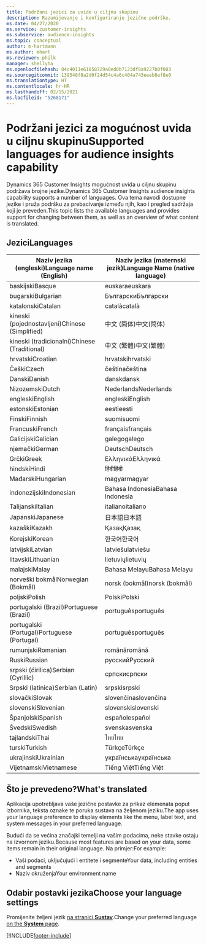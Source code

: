 ```yaml
---
title: Podržani jezici za uvide u ciljnu skupinu
description: Razumijevanje i konfiguriranje jezične podrške.
ms.date: 04/27/2020
ms.service: customer-insights
ms.subservice: audience-insights
ms.topic: conceptual
author: m-hartmann
ms.author: mhart
ms.reviewer: philk
manager: shellyha
ms.openlocfilehash: 84c4011e61058729a0ed0b7123df8a9227b0f083
ms.sourcegitcommit: 139548f8a2d0f24d54c4a6c404a743eeeb8ef8e0
ms.translationtype: HT
ms.contentlocale: hr-HR
ms.lasthandoff: 02/15/2021
ms.locfileid: "5268171"
---
```

# <a name="supported-languages-for-audience-insights-capability"></a><span data-ttu-id="3410c-103">Podržani jezici za mogućnost uvida u ciljnu skupinu</span><span class="sxs-lookup"><span data-stu-id="3410c-103">Supported languages for audience insights capability</span></span>

<span data-ttu-id="3410c-104">Dynamics 365 Customer Insights mogućnost uvida u ciljnu skupinu podržava brojne jezike.</span><span class="sxs-lookup"><span data-stu-id="3410c-104">Dynamics 365 Customer Insights audience insights capability supports a number of languages.</span></span> <span data-ttu-id="3410c-105">Ova tema navodi dostupne jezike i pruža podršku za prebacivanje između njih, kao i pregled sadržaja koji je preveden.</span><span class="sxs-lookup"><span data-stu-id="3410c-105">This topic lists the available languages and provides support for changing between them, as well as an overview of what content is translated.</span></span>

## <a name="languages"></a><span data-ttu-id="3410c-106">Jezici</span><span class="sxs-lookup"><span data-stu-id="3410c-106">Languages</span></span>

| <span data-ttu-id="3410c-107">Naziv jezika (engleski)</span><span class="sxs-lookup"><span data-stu-id="3410c-107">Language name (English)</span></span>|  <span data-ttu-id="3410c-108">Naziv jezika (maternski jezik)</span><span class="sxs-lookup"><span data-stu-id="3410c-108">Language Name (native language)</span></span> |
| ------------- | ------------- |
| <span data-ttu-id="3410c-109">baskijski</span><span class="sxs-lookup"><span data-stu-id="3410c-109">Basque</span></span> | <span data-ttu-id="3410c-110">euskara</span><span class="sxs-lookup"><span data-stu-id="3410c-110">euskara</span></span> |
| <span data-ttu-id="3410c-111">bugarski</span><span class="sxs-lookup"><span data-stu-id="3410c-111">Bulgarian</span></span> | <span data-ttu-id="3410c-112">Български</span><span class="sxs-lookup"><span data-stu-id="3410c-112">Български</span></span> |
| <span data-ttu-id="3410c-113">katalonski</span><span class="sxs-lookup"><span data-stu-id="3410c-113">Catalan</span></span> | <span data-ttu-id="3410c-114">català</span><span class="sxs-lookup"><span data-stu-id="3410c-114">català</span></span> |
| <span data-ttu-id="3410c-115">kineski (pojednostavljeni)</span><span class="sxs-lookup"><span data-stu-id="3410c-115">Chinese (Simplified)</span></span> | <span data-ttu-id="3410c-116">中文 (简体)</span><span class="sxs-lookup"><span data-stu-id="3410c-116">中文(简体)</span></span> |
| <span data-ttu-id="3410c-117">kineski (tradicionalni)</span><span class="sxs-lookup"><span data-stu-id="3410c-117">Chinese (Traditional)</span></span> | <span data-ttu-id="3410c-118">中文 (繁體)</span><span class="sxs-lookup"><span data-stu-id="3410c-118">中文(繁體)</span></span> |
| <span data-ttu-id="3410c-119">hrvatski</span><span class="sxs-lookup"><span data-stu-id="3410c-119">Croatian</span></span> | <span data-ttu-id="3410c-120">hrvatski</span><span class="sxs-lookup"><span data-stu-id="3410c-120">hrvatski</span></span> |
| <span data-ttu-id="3410c-121">Češki</span><span class="sxs-lookup"><span data-stu-id="3410c-121">Czech</span></span> | <span data-ttu-id="3410c-122">čeština</span><span class="sxs-lookup"><span data-stu-id="3410c-122">čeština</span></span> |
| <span data-ttu-id="3410c-123">Danski</span><span class="sxs-lookup"><span data-stu-id="3410c-123">Danish</span></span> | <span data-ttu-id="3410c-124">dansk</span><span class="sxs-lookup"><span data-stu-id="3410c-124">dansk</span></span> |
| <span data-ttu-id="3410c-125">Nizozemski</span><span class="sxs-lookup"><span data-stu-id="3410c-125">Dutch</span></span> | <span data-ttu-id="3410c-126">Nederlands</span><span class="sxs-lookup"><span data-stu-id="3410c-126">Nederlands</span></span> |
| <span data-ttu-id="3410c-127">engleski</span><span class="sxs-lookup"><span data-stu-id="3410c-127">English</span></span> | <span data-ttu-id="3410c-128">engleski</span><span class="sxs-lookup"><span data-stu-id="3410c-128">English</span></span> |
| <span data-ttu-id="3410c-129">estonski</span><span class="sxs-lookup"><span data-stu-id="3410c-129">Estonian</span></span> | <span data-ttu-id="3410c-130">eesti</span><span class="sxs-lookup"><span data-stu-id="3410c-130">eesti</span></span> |
| <span data-ttu-id="3410c-131">Finski</span><span class="sxs-lookup"><span data-stu-id="3410c-131">Finnish</span></span> | <span data-ttu-id="3410c-132">suomi</span><span class="sxs-lookup"><span data-stu-id="3410c-132">suomi</span></span> |
| <span data-ttu-id="3410c-133">Francuski</span><span class="sxs-lookup"><span data-stu-id="3410c-133">French</span></span> | <span data-ttu-id="3410c-134">français</span><span class="sxs-lookup"><span data-stu-id="3410c-134">français</span></span> |
| <span data-ttu-id="3410c-135">Galicijski</span><span class="sxs-lookup"><span data-stu-id="3410c-135">Galician</span></span> | <span data-ttu-id="3410c-136">galego</span><span class="sxs-lookup"><span data-stu-id="3410c-136">galego</span></span> |
| <span data-ttu-id="3410c-137">njemački</span><span class="sxs-lookup"><span data-stu-id="3410c-137">German</span></span> | <span data-ttu-id="3410c-138">Deutsch</span><span class="sxs-lookup"><span data-stu-id="3410c-138">Deutsch</span></span> |
| <span data-ttu-id="3410c-139">Grčki</span><span class="sxs-lookup"><span data-stu-id="3410c-139">Greek</span></span> | <span data-ttu-id="3410c-140">Ελληνικά</span><span class="sxs-lookup"><span data-stu-id="3410c-140">Ελληνικά</span></span> |
| <span data-ttu-id="3410c-141">hindski</span><span class="sxs-lookup"><span data-stu-id="3410c-141">Hindi</span></span> | <span data-ttu-id="3410c-142">हिंदी</span><span class="sxs-lookup"><span data-stu-id="3410c-142">हिंदी</span></span> |
| <span data-ttu-id="3410c-143">Mađarski</span><span class="sxs-lookup"><span data-stu-id="3410c-143">Hungarian</span></span> | <span data-ttu-id="3410c-144">magyar</span><span class="sxs-lookup"><span data-stu-id="3410c-144">magyar</span></span> |
| <span data-ttu-id="3410c-145">indonezijski</span><span class="sxs-lookup"><span data-stu-id="3410c-145">Indonesian</span></span> | <span data-ttu-id="3410c-146">Bahasa Indonesia</span><span class="sxs-lookup"><span data-stu-id="3410c-146">Bahasa Indonesia</span></span> |
| <span data-ttu-id="3410c-147">Talijanski</span><span class="sxs-lookup"><span data-stu-id="3410c-147">Italian</span></span> | <span data-ttu-id="3410c-148">italiano</span><span class="sxs-lookup"><span data-stu-id="3410c-148">italiano</span></span> |
| <span data-ttu-id="3410c-149">Japanski</span><span class="sxs-lookup"><span data-stu-id="3410c-149">Japanese</span></span> | <span data-ttu-id="3410c-150">日本語</span><span class="sxs-lookup"><span data-stu-id="3410c-150">日本語</span></span> |
| <span data-ttu-id="3410c-151">kazaški</span><span class="sxs-lookup"><span data-stu-id="3410c-151">Kazakh</span></span> | <span data-ttu-id="3410c-152">Қазақ</span><span class="sxs-lookup"><span data-stu-id="3410c-152">Қазақ</span></span> |
| <span data-ttu-id="3410c-153">Korejski</span><span class="sxs-lookup"><span data-stu-id="3410c-153">Korean</span></span> | <span data-ttu-id="3410c-154">한국어</span><span class="sxs-lookup"><span data-stu-id="3410c-154">한국어</span></span> |
| <span data-ttu-id="3410c-155">latvijski</span><span class="sxs-lookup"><span data-stu-id="3410c-155">Latvian</span></span> | <span data-ttu-id="3410c-156">latviešu</span><span class="sxs-lookup"><span data-stu-id="3410c-156">latviešu</span></span> |
| <span data-ttu-id="3410c-157">litavski</span><span class="sxs-lookup"><span data-stu-id="3410c-157">Lithuanian</span></span> | <span data-ttu-id="3410c-158">lietuvių</span><span class="sxs-lookup"><span data-stu-id="3410c-158">lietuvių</span></span> |
| <span data-ttu-id="3410c-159">malajski</span><span class="sxs-lookup"><span data-stu-id="3410c-159">Malay</span></span> | <span data-ttu-id="3410c-160">Bahasa Melayu</span><span class="sxs-lookup"><span data-stu-id="3410c-160">Bahasa Melayu</span></span> |
| <span data-ttu-id="3410c-161">norveški bokmål</span><span class="sxs-lookup"><span data-stu-id="3410c-161">Norwegian (Bokmål)</span></span> | <span data-ttu-id="3410c-162">norsk (bokmål)</span><span class="sxs-lookup"><span data-stu-id="3410c-162">norsk (bokmål)</span></span> |
| <span data-ttu-id="3410c-163">poljski</span><span class="sxs-lookup"><span data-stu-id="3410c-163">Polish</span></span> | <span data-ttu-id="3410c-164">Polski</span><span class="sxs-lookup"><span data-stu-id="3410c-164">Polski</span></span> |
| <span data-ttu-id="3410c-165">portugalski (Brazil)</span><span class="sxs-lookup"><span data-stu-id="3410c-165">Portuguese (Brazil)</span></span> | <span data-ttu-id="3410c-166">português</span><span class="sxs-lookup"><span data-stu-id="3410c-166">português</span></span> |
| <span data-ttu-id="3410c-167">portugalski (Portugal)</span><span class="sxs-lookup"><span data-stu-id="3410c-167">Portuguese (Portugal)</span></span> | <span data-ttu-id="3410c-168">português</span><span class="sxs-lookup"><span data-stu-id="3410c-168">português</span></span> |
| <span data-ttu-id="3410c-169">rumunjski</span><span class="sxs-lookup"><span data-stu-id="3410c-169">Romanian</span></span> | <span data-ttu-id="3410c-170">română</span><span class="sxs-lookup"><span data-stu-id="3410c-170">română</span></span> |
| <span data-ttu-id="3410c-171">Ruski</span><span class="sxs-lookup"><span data-stu-id="3410c-171">Russian</span></span> | <span data-ttu-id="3410c-172">русский</span><span class="sxs-lookup"><span data-stu-id="3410c-172">Русский</span></span> |
| <span data-ttu-id="3410c-173">srpski (ćirilica)</span><span class="sxs-lookup"><span data-stu-id="3410c-173">Serbian (Cyrillic)</span></span> | <span data-ttu-id="3410c-174">српски</span><span class="sxs-lookup"><span data-stu-id="3410c-174">српски</span></span> |
| <span data-ttu-id="3410c-175">Srpski (latinica)</span><span class="sxs-lookup"><span data-stu-id="3410c-175">Serbian (Latin)</span></span> | <span data-ttu-id="3410c-176">srpski</span><span class="sxs-lookup"><span data-stu-id="3410c-176">srpski</span></span> |
| <span data-ttu-id="3410c-177">slovački</span><span class="sxs-lookup"><span data-stu-id="3410c-177">Slovak</span></span> | <span data-ttu-id="3410c-178">slovenčina</span><span class="sxs-lookup"><span data-stu-id="3410c-178">slovenčina</span></span> |
| <span data-ttu-id="3410c-179">slovenski</span><span class="sxs-lookup"><span data-stu-id="3410c-179">Slovenian</span></span> | <span data-ttu-id="3410c-180">slovenski</span><span class="sxs-lookup"><span data-stu-id="3410c-180">slovenski</span></span> |
| <span data-ttu-id="3410c-181">Španjolski</span><span class="sxs-lookup"><span data-stu-id="3410c-181">Spanish</span></span> | <span data-ttu-id="3410c-182">español</span><span class="sxs-lookup"><span data-stu-id="3410c-182">español</span></span> |
| <span data-ttu-id="3410c-183">Švedski</span><span class="sxs-lookup"><span data-stu-id="3410c-183">Swedish</span></span> | <span data-ttu-id="3410c-184">svenska</span><span class="sxs-lookup"><span data-stu-id="3410c-184">svenska</span></span> |
| <span data-ttu-id="3410c-185">tajlandski</span><span class="sxs-lookup"><span data-stu-id="3410c-185">Thai</span></span> | <span data-ttu-id="3410c-186">ไทย</span><span class="sxs-lookup"><span data-stu-id="3410c-186">ไทย</span></span> |
| <span data-ttu-id="3410c-187">turski</span><span class="sxs-lookup"><span data-stu-id="3410c-187">Turkish</span></span> | <span data-ttu-id="3410c-188">Türkçe</span><span class="sxs-lookup"><span data-stu-id="3410c-188">Türkçe</span></span> |
| <span data-ttu-id="3410c-189">ukrajinski</span><span class="sxs-lookup"><span data-stu-id="3410c-189">Ukrainian</span></span> | <span data-ttu-id="3410c-190">українська</span><span class="sxs-lookup"><span data-stu-id="3410c-190">українська</span></span> |
| <span data-ttu-id="3410c-191">Vijetnamski</span><span class="sxs-lookup"><span data-stu-id="3410c-191">Vietnamese</span></span> | <span data-ttu-id="3410c-192">Tiếng Việt</span><span class="sxs-lookup"><span data-stu-id="3410c-192">Tiếng Việt</span></span> |

## <a name="whats-translated"></a><span data-ttu-id="3410c-193">Što je prevedeno?</span><span class="sxs-lookup"><span data-stu-id="3410c-193">What's translated</span></span>

<span data-ttu-id="3410c-194">Aplikacija upotrebljava vaše jezične postavke za prikaz elemenata poput izbornika, teksta oznake te poruka sustava na željenom jeziku.</span><span class="sxs-lookup"><span data-stu-id="3410c-194">The app uses your language preference to display elements like the menu, label text, and system messages in your preferred language.</span></span>

<span data-ttu-id="3410c-195">Budući da se većina značajki temelji na vašim podacima, neke stavke ostaju na izvornom jeziku.</span><span class="sxs-lookup"><span data-stu-id="3410c-195">Because most features are based on your data, some items remain in their original language.</span></span> <span data-ttu-id="3410c-196">Na primjer:</span><span class="sxs-lookup"><span data-stu-id="3410c-196">For example:</span></span>

- <span data-ttu-id="3410c-197">Vaši podaci, uključujući i entitete i segmente</span><span class="sxs-lookup"><span data-stu-id="3410c-197">Your data, including entities and segments</span></span>
- <span data-ttu-id="3410c-198">Naziv okruženja</span><span class="sxs-lookup"><span data-stu-id="3410c-198">Your environment name</span></span>

## <a name="choose-your-language-settings"></a><span data-ttu-id="3410c-199">Odabir postavki jezika</span><span class="sxs-lookup"><span data-stu-id="3410c-199">Choose your language settings</span></span>  

<span data-ttu-id="3410c-200">Promijenite željeni jezik [na stranici **Sustav**](system.md).</span><span class="sxs-lookup"><span data-stu-id="3410c-200">Change your preferred language [on the **System** page](system.md).</span></span>


[!INCLUDE[footer-include](../includes/footer-banner.md)]